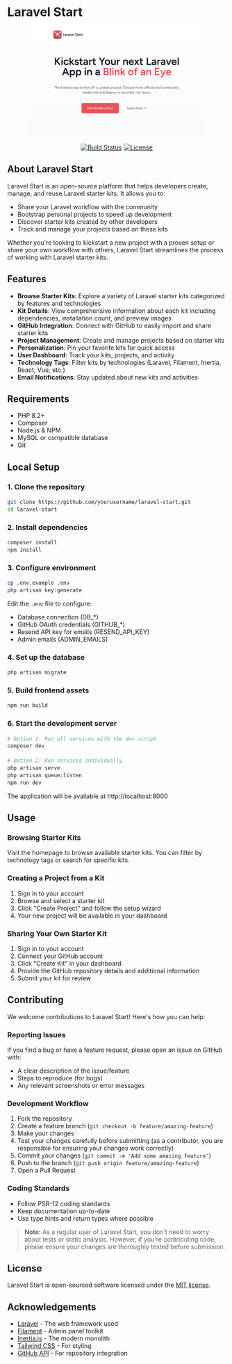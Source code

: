 # Laravel Start

<p align="center">
  <img src="/public/images/og-preview.png" alt="Laravel Start Logo" width="400"/>
</p>

<p align="center">
  <a href="https://github.com/laravel/framework/actions"><img src="https://github.com/laravel/framework/workflows/tests/badge.svg" alt="Build Status"></a>
  <a href="https://packagist.org/packages/laravel/framework"><img src="https://img.shields.io/packagist/l/laravel/framework" alt="License"></a>
</p>

## About Laravel Start

Laravel Start is an open-source platform that helps developers create, manage, and reuse Laravel starter kits. It allows you to:

- Share your Laravel workflow with the community
- Bootstrap personal projects to speed up development
- Discover starter kits created by other developers
- Track and manage your projects based on these kits

Whether you're looking to kickstart a new project with a proven setup or share your own workflow with others, Laravel Start streamlines the process of working with Laravel starter kits.

## Features

- **Browse Starter Kits**: Explore a variety of Laravel starter kits categorized by features and technologies
- **Kit Details**: View comprehensive information about each kit including dependencies, installation count, and preview images
- **GitHub Integration**: Connect with GitHub to easily import and share starter kits
- **Project Management**: Create and manage projects based on starter kits
- **Personalization**: Pin your favorite kits for quick access
- **User Dashboard**: Track your kits, projects, and activity
- **Technology Tags**: Filter kits by technologies (Laravel, Filament, Inertia, React, Vue, etc.)
- **Email Notifications**: Stay updated about new kits and activities

## Requirements

- PHP 8.2+
- Composer
- Node.js & NPM
- MySQL or compatible database
- Git

## Local Setup

### 1. Clone the repository

```bash
git clone https://github.com/yourusername/laravel-start.git
cd laravel-start
```

### 2. Install dependencies

```bash
composer install
npm install
```

### 3. Configure environment

```bash
cp .env.example .env
php artisan key:generate
```

Edit the `.env` file to configure:
- Database connection (DB_*)
- GitHub OAuth credentials (GITHUB_*)
- Resend API key for emails (RESEND_API_KEY)
- Admin emails (ADMIN_EMAILS)

### 4. Set up the database

```bash
php artisan migrate
```

### 5. Build frontend assets

```bash
npm run build
```

### 6. Start the development server

```bash
# Option 1: Run all services with the dev script
composer dev

# Option 2: Run services individually
php artisan serve
php artisan queue:listen
npm run dev
```

The application will be available at http://localhost:8000

## Usage

### Browsing Starter Kits

Visit the homepage to browse available starter kits. You can filter by technology tags or search for specific kits.

### Creating a Project from a Kit

1. Sign in to your account
2. Browse and select a starter kit
3. Click "Create Project" and follow the setup wizard
4. Your new project will be available in your dashboard

### Sharing Your Own Starter Kit

1. Sign in to your account
2. Connect your GitHub account
3. Click "Create Kit" in your dashboard
4. Provide the GitHub repository details and additional information
5. Submit your kit for review

## Contributing

We welcome contributions to Laravel Start! Here's how you can help:

### Reporting Issues

If you find a bug or have a feature request, please open an issue on GitHub with:
- A clear description of the issue/feature
- Steps to reproduce (for bugs)
- Any relevant screenshots or error messages

### Development Workflow

1. Fork the repository
2. Create a feature branch (`git checkout -b feature/amazing-feature`)
3. Make your changes
4. Test your changes carefully before submitting (as a contributor, you are responsible for ensuring your changes work correctly)
5. Commit your changes (`git commit -m 'Add some amazing feature'`)
6. Push to the branch (`git push origin feature/amazing-feature`)
7. Open a Pull Request

### Coding Standards

- Follow PSR-12 coding standards
- Keep documentation up-to-date
- Use type hints and return types where possible

> **Note:** As a regular user of Laravel Start, you don't need to worry about tests or static analysis. However, if you're contributing code, please ensure your changes are thoroughly tested before submission.

## License

Laravel Start is open-sourced software licensed under the [MIT license](https://opensource.org/licenses/MIT).

## Acknowledgements

- [Laravel](https://laravel.com) - The web framework used
- [Filament](https://filamentphp.com) - Admin panel toolkit
- [Inertia.js](https://inertiajs.com) - The modern monolith
- [Tailwind CSS](https://tailwindcss.com) - For styling
- [GitHub API](https://docs.github.com/en/rest) - For repository integration
